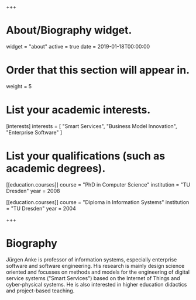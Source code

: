 +++
# About/Biography widget.
widget = "about"
active = true
date = 2019-01-18T00:00:00

# Order that this section will appear in.
weight = 5

# List your academic interests.
[interests]
  interests = [
    "Smart Services",
    "Business Model Innovation",
    "Enterprise Software"
  ]

# List your qualifications (such as academic degrees).
[[education.courses]]
  course = "PhD in Computer Science"
  institution = "TU Dresden"
  year = 2008

[[education.courses]]
  course = "Diploma in Information Systems"
  institution = "TU Dresden"
  year = 2004

+++

# Biography

Jürgen Anke is professor of information systems, especially enterprise software and software engineering. His research is mainly design science oriented and focusses on methods and models for the engineering of digital service systems ("Smart Services") based on the Internet of Things and cyber-physical systems. He is also interested in higher education didactics and project-based teaching.
